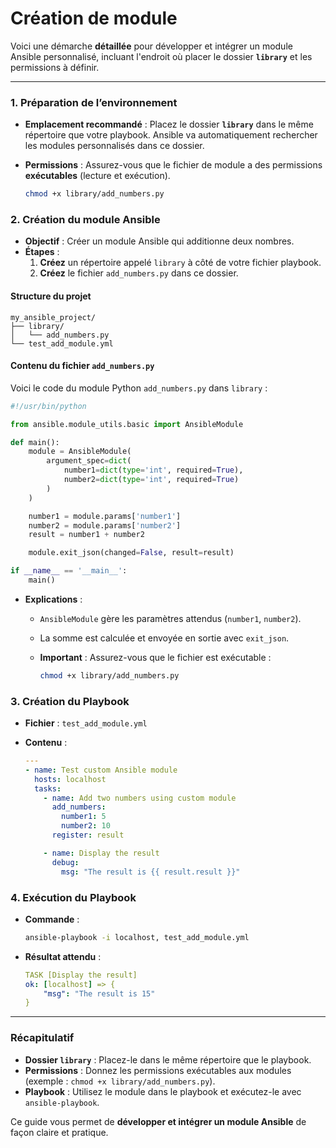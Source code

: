 # Création de module

Voici une démarche **détaillée** pour développer et intégrer un module Ansible personnalisé, incluant l'endroit où placer le dossier **`library`** et les permissions à définir.

---

### 1. Préparation de l’environnement

- **Emplacement recommandé** : Placez le dossier **`library`** dans le même répertoire que votre playbook. Ansible va automatiquement rechercher les modules personnalisés dans ce dossier.

- **Permissions** : Assurez-vous que le fichier de module a des permissions **exécutables** (lecture et exécution).
  
  ```bash
  chmod +x library/add_numbers.py
  ```

### 2. Création du module Ansible

- **Objectif** : Créer un module Ansible qui additionne deux nombres.
- **Étapes** :
  1. **Créez** un répertoire appelé `library` à côté de votre fichier playbook.
  2. **Créez** le fichier `add_numbers.py` dans ce dossier.

#### Structure du projet

```
my_ansible_project/
├── library/
│   └── add_numbers.py
└── test_add_module.yml
```

#### Contenu du fichier `add_numbers.py`

Voici le code du module Python `add_numbers.py` dans `library` :

```python
#!/usr/bin/python

from ansible.module_utils.basic import AnsibleModule

def main():
    module = AnsibleModule(
        argument_spec=dict(
            number1=dict(type='int', required=True),
            number2=dict(type='int', required=True)
        )
    )

    number1 = module.params['number1']
    number2 = module.params['number2']
    result = number1 + number2

    module.exit_json(changed=False, result=result)

if __name__ == '__main__':
    main()
```

- **Explications** :
  - `AnsibleModule` gère les paramètres attendus (`number1`, `number2`).
  - La somme est calculée et envoyée en sortie avec `exit_json`.
  - **Important** : Assurez-vous que le fichier est exécutable :
  
    ```bash
    chmod +x library/add_numbers.py
    ```

### 3. Création du Playbook

- **Fichier** : `test_add_module.yml`
- **Contenu** :

  ```yaml
  ---
  - name: Test custom Ansible module
    hosts: localhost
    tasks:
      - name: Add two numbers using custom module
        add_numbers:
          number1: 5
          number2: 10
        register: result

      - name: Display the result
        debug:
          msg: "The result is {{ result.result }}"
  ```

### 4. Exécution du Playbook

- **Commande** :

  ```bash
  ansible-playbook -i localhost, test_add_module.yml
  ```

- **Résultat attendu** :

  ```yaml
  TASK [Display the result]
  ok: [localhost] => {
      "msg": "The result is 15"
  }
  ```

---

### Récapitulatif

- **Dossier `library`** : Placez-le dans le même répertoire que le playbook.
- **Permissions** : Donnez les permissions exécutables aux modules (exemple : `chmod +x library/add_numbers.py`).
- **Playbook** : Utilisez le module dans le playbook et exécutez-le avec `ansible-playbook`.

Ce guide vous permet de **développer et intégrer un module Ansible** de façon claire et pratique.

